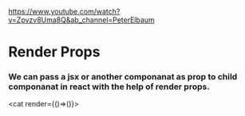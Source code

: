 https://www.youtube.com/watch?v=Zpvzv8Uma8Q&ab_channel=PeterElbaum
# Render Props 

### We can pass a jsx or another componanat as prop to child componanat in react with the help of render props.

<cat render={()=>(<mouce data={}/>)}>
